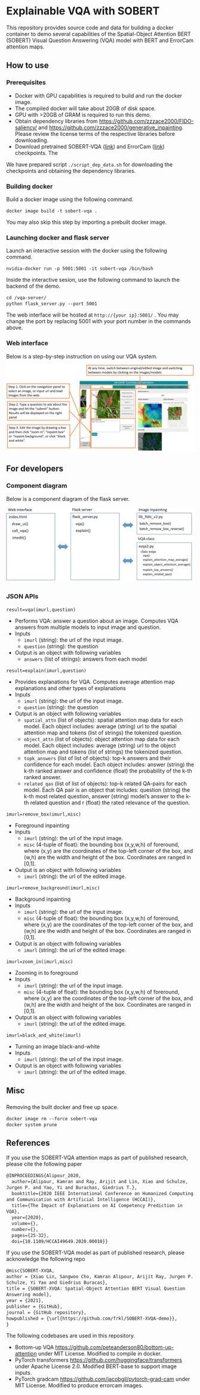 # Explainable VQA with SOBERT 

This repository provides source code and data for building a docker container to demo several capabilities of the Spatial-Object Attention BERT (SOBERT) Visual Question Answering (VQA) model with BERT and ErrorCam attention maps. 

## How to use

### Prerequisites

- Docker with GPU capabilities is required to build and run the docker image. 
- The compiled docker will take about 20GB of disk space. 
- GPU with >20GB of GRAM is required to run this demo.
- Obtain dependency libraries from https://github.com/zzzace2000/FIDO-saliency/ and https://github.com/zzzace2000/generative_inpainting. Please review the license terms of the respective libraries before downloading. 
- Download pretrained SOBERT-VQA ([link](https://www.dropbox.com/s/satczbns26q5nfa/sobert_vqa_models.zip?dl=0)) and ErrorCam ([link](https://www.dropbox.com/s/n06utaqo5ftusbn/errorcam_checkpoints.zip?dl=0)) checkpoints. The 

We have prepared script `./script_dep_data.sh` for downloading the checkpoints and obtaining the dependency libraries.

### Building docker

Build a docker image using the following command.

```
docker image build -t sobert-vqa .
```

You may also skip this step by importing a prebuilt docker image.

### Launching docker and flask server

Launch an interactive session with the docker using the following command. 
```
nvidia-docker run -p 5001:5001 -it sobert-vqa /bin/bash
```

Inside the interactive sesion, use the following command to launch the backend of the demo.

```
cd /vqa-server/
python flask_server.py --port 5001
```

The web interface will be hosted at `http://{your ip}:5001/` . You may change the port by replacing 5001 with your port number in the commands above.

### Web interface

Below is a step-by-step instruction on using our VQA system.
 
![Instructions](res/interface-0.png)

## For developers

### Component diagram

Below is a component diagram of the flask server.

![Component Diagram](res/components.png)

### JSON APIs
```
result=vqa(imurl,question)
```

- Performs VQA: answer a question about an image. Computes VQA answers from multiple models to input image and question.
- Inputs
  - `imurl` (string): the url of the input image.
  - `question` (string): the question
- Output is an object with following variables
  - `answers` (list of strings): answers from each model

```
result=explain(imurl,question)
```

- Provides explanations for VQA. Computes average attention map explanations and other types of explanations
- Inputs
  - `imurl` (string): the url of the input image.
  - `question` (string): the question
- Output is an object with following variables
  - `spatial_attn` (list of objects):  spatial attention map data for each model. Each object includes: average (string) url to the spatial attention map and tokens (list of strings) the tokenized question.
  - `object_attn` (list of objects):  object attention map data for each model. Each object includes: average (string) url to the object attention map and tokens (list of strings) the tokenized question.
  - `topk_answers` (list of list of objects): top-k answers and their confidence for each model. Each object includes: answer (string) the k-th ranked answer and confidence (float) the probability of the k-th ranked answer.
  - `related_qas` (list of list of objects): top-k related QA-pairs for each model. Each QA pair is an object that includes: question (string) the k-th most related question, answer (string) model’s answer to the k-th related question and r (float) the rated relevance of the question.

```
imurl=remove_box(imurl,misc)
```

- Foreground inpainting
- Inputs
  - `imurl` (string): the url of the input image.
  - `misc` (4-tuple of float): the bounding box (x,y,w,h) of foreround, where (x,y) are the coordinates of the top-left corner of the box, and (w,h) are the width and height of the box. Coordinates are ranged in [0,1].
- Output is an object with following variables
  - `imurl` (string): the url of the edited image.


```
imurl=remove_background(imurl,misc)
```

- Background inpainting
- Inputs
  - `imurl` (string): the url of the input image.
  - `misc` (4-tuple of float): the bounding box (x,y,w,h) of foreround, where (x,y) are the coordinates of the top-left corner of the box, and (w,h) are the width and height of the box. Coordinates are ranged in [0,1].
- Output is an object with following variables
  - `imurl` (string): the url of the edited image.


```
imurl=zoom_in(imurl,misc)
```

- Zooming in to foreground
- Inputs
  - `imurl` (string): the url of the input image.
  - `misc` (4-tuple of float): the bounding box (x,y,w,h) of foreround, where (x,y) are the coordinates of the top-left corner of the box, and (w,h) are the width and height of the box. Coordinates are ranged in [0,1].
- Output is an object with following variables
  - `imurl` (string): the url of the edited image.

```
imurl=black_and_white(imurl)
```

- Turning an image black-and-white
- Inputs
  - `imurl` (string): the url of the input image.
- Output is an object with following variables
  - `imurl` (string): the url of the edited image.

## Misc

### 
Removing the built docker and free up space.
```
docker image rm --force sobert-vqa
docker system prune
```

## References

If you use the SOBERT-VQA attention maps as part of published research, please cite the following paper

```
@INPROCEEDINGS{Alipour_2020,
  author={Alipour, Kamran and Ray, Arijit and Lin, Xiao and Schulze, Jurgen P. and Yao, Yi and Burachas, Giedrius T.},
  booktitle={2020 IEEE International Conference on Humanized Computing and Communication with Artificial Intelligence (HCCAI)}, 
  title={The Impact of Explanations on AI Competency Prediction in VQA}, 
  year={2020},
  volume={},
  number={},
  pages={25-32},
  doi={10.1109/HCCAI49649.2020.00010}}
```

If you use the SOBERT-VQA model as part of published research, please acknowledge the following repo

```
@misc{SOBERT-XVQA,
author = {Xiao Lin, Sangwoo Cho, Kamran Alipour, Arijit Ray, Jurgen P. Schulze, Yi Yao and Giedrius Buracas},
title = {SOBERT-XVQA: Spatial-Object Attention BERT Visual Question Answering model},
year = {2021},
publisher = {GitHub},
journal = {GitHub repository},
howpublished = {\url{https://github.com/frkl/SOBERT-XVQA-demo}},
}
```

The following codebases are used in this repository.

- Bottom-up VQA <https://github.com/peteanderson80/bottom-up-attention> under MIT License. Modified to compile in docker.
- PyTorch transformers <https://github.com/huggingface/transformers> under Apache License 2.0. Modified BERT-base to support image inputs.
- PyTorch gradcam <https://github.com/jacobgil/pytorch-grad-cam> under MIT License. Modified to produce errorcam images.
